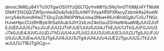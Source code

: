 dmxlc3M6Ly84YTc0OTgwOS01YzQ0LTQyYmMtYjc5Ny1mOTI0MjU4YTMxMDNAY25tOjQ/ZW5jcnlwdGlvbj1ub25lJnNlY3VyaXR5PXRscyZzbmk9a24ueWxrcy54eXomdHlwZT13cyZob3N0PWtuLnlsa3MueHl6JnBhdGg9JTJGJTNGcHJveHlpcCUzRHByb3h5aXAub3JhY2xlLmZ4eGsuZGVkeW4uaW8jJUU2JUFEJUE0JUU5JTkzJUJFJUU2JThFJUE1JUU0JUI4JThEJUU1JThGJUFGJUU3JTk0JUE4JUVGJUJDJThDJUU4JUI1JUI2JUU3JUI0JUE3JUU2JTg5JUJFJUU0JUJEJUEwJUU3JTg4JUI4JUU3JTg4JUI4JUU4JUE2JTgxJUU2JTk2JUIwJUU3JTlBJTg0Cg==
